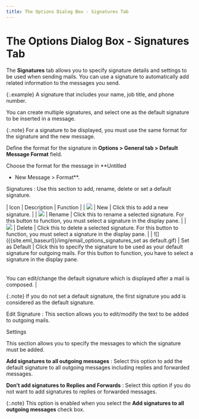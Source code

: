 ```yaml
---
title: The Options Dialog Box - Signatures Tab
---
```


# The Options Dialog Box - Signatures Tab


The **Signatures** tab allows you  to specify signature details and settings to be used when sending mails.  You can use a signature to automatically add related information to the  messages you send.


{:.example}
A signature that includes your name, job title,  and phone number.


You can create multiple signatures, and select one as the default signature  to be inserted in a message.


{:.note}
For a signature to be displayed, you must use the same format for the  signature and the new message.


Define the format for the signature in **Options 
 &gt; General tab &gt; Default Message Format** field.


Choose the format for the message in **Untitled 
 - New Message &gt; Format**.


Signatures
: Use this section to add, rename, delete or set a  default signature.


| Icon | Description | Function |
| ![]({{site.eml_baseurl}}/img/email_options_signatures_new.gif) | New | Click this to add a new signature. |
| ![]({{site.eml_baseurl}}/img/email_options_signatures_rename.gif) | Rename | Click this to rename a selected signature. For this  button to function, you must select a signature in the display pane. |
| ![]({{site.eml_baseurl}}/img/email_options_signatures_delete.gif) | Delete | Click this to delete a selected signature. For this  button to function, you must select a signature in the display pane. |
| ![]({{site.eml_baseurl}}/img/email_options_signatures_set as default.gif) | Set as Default | Click this to specify the signature to be used as your  default signature for outgoing mails. For this button to function, you  have to select a signature in the display pane.<br/><br/><br/>You can edit/change the default signature which is displayed  after a mail is composed. |



{:.note}
If you do not set a default signature, the  first signature you add is considered as the default signature.


Edit Signature
: This section allows you to edit/modify the text  to be added to outgoing mails.


Settings


This section allows you to specify the messages to which the signature  must be added.


**Add signatures to all outgoing messages**
: Select this option to add the default signature  to all outgoing messages including replies and forwarded messages.


**Don’t add signatures to Replies and Forwards**
: Select this option if you do not want to add signatures  to replies or forwarded messages.


{:.note}
This option is enabled when you select the  **Add signatures to all outgoing messages**  check box.
